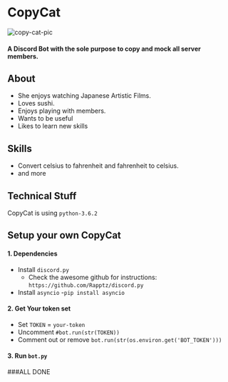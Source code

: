 # CopyCat
![copy-cat-pic](https://cdn.discordapp.com/app-icons/578713035028430883/893f1d669017a0176bbaca7be2385986.png?size=256")
#### A Discord Bot with the sole purpose to copy and mock all server members.
## About
- She enjoys watching Japanese Artistic Films.
- Loves sushi.
- Enjoys playing with members.
- Wants to be useful
- Likes to learn new skills

## Skills
- Convert celsius to fahrenheit and fahrenheit to celsius.
- and more

## Technical Stuff
CopyCat is using `python-3.6.2` 
## Setup your own CopyCat
#### 1. Dependencies 
- Install `discord.py`
  - Check the awesome github for instructions: `https://github.com/Rapptz/discord.py`
- Install `asyncio`
  -`pip install asyncio`
#### 2. Get Your token set
- Set `TOKEN` = `your-token`
- Uncomment `#bot.run(str(TOKEN))`
- Comment out or remove  `bot.run(str(os.environ.get('BOT_TOKEN')))`
#### 3. Run `bot.py`
###ALL DONE
